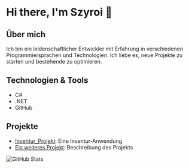 # Hi there, I'm Szyroi 👋

## Über mich
Ich bin ein leidenschaftlicher Entwickler mit Erfahrung in verschiedenen Programmiersprachen und Technologien. Ich liebe es, neue Projekte zu starten und bestehende zu optimieren.

## Technologien & Tools
- C#
- .NET
- GitHub


## Projekte
- [Inventur_Projekt](https://github.com/Szyroi/Inventur_Projekt): Eine Inventur-Anwendung
- [Ein weiteres Projekt](https://github.com/Szyroi/Ein_weiteres_Projekt): Beschreibung des Projekts
  

![GitHub Stats](https://github-readme-stats.vercel.app/api?username=Szyroi&show_icons=true&theme=radical)
